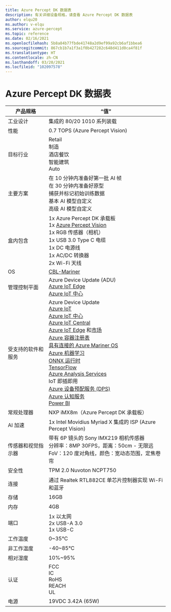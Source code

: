 ```yaml
---
title: Azure Percept DK 数据表
description: 有关详细设备规格，请查看 Azure Percept DK 数据表
author: elqu20
ms.author: v-elqu
ms.service: azure-percept
ms.topic: reference
ms.date: 02/16/2021
ms.openlocfilehash: 5b8a84b77fbde41748a2d9ef99a92cb6af1bbea6
ms.sourcegitcommit: 867cb1b7a1f3a1f0b427282c648d411d0ca4f81f
ms.translationtype: HT
ms.contentlocale: zh-CN
ms.lasthandoff: 03/20/2021
ms.locfileid: "102097578"
---
```

# <a name="azure-percept-dk-datasheet"></a>Azure Percept DK 数据表

|产品规格           |“值”     |
|--------------------------------|--------|
|工业设计               |集成的 80/20 1010 系列装载 |
|性能                     |0.7 TOPS (Azure Percept Vision)|
|目标行业               |Retail <br> 制造 <br> 酒店餐饮 <br> 智能建筑 <br> Auto |
|主要方案                  |在 10 分钟内准备好第一批 AI 帧 <br> 在 30 分钟内准备好原型 <br> 捕获并标记初始训练数据 <br> 基本 AI 模型自定义 <br> 高级 AI 模型自定义 |
|盒内包含                 |1x Azure Percept DK 承载板  <br> 1x [Azure Percept Vision](./azure-percept-vision-datasheet.md) <br> 1x RGB 传感器（相机） <br> 1x USB 3.0 Type C 电缆 <br> 1x DC 电源线 <br> 1x AC/DC 转换器 <br> 2x Wi-Fi 天线  |
|OS                              |[CBL-Mariner](https://github.com/microsoft/CBL-Mariner)           |
|管理控制平面        |Azure Device Update (ADU) <br> [Azure IoT Edge](https://azure.microsoft.com/services/iot-edge/) <br> [Azure IoT 中心](https://azure.microsoft.com/services/iot-hub/)          |
|受支持的软件和服务 |Azure Device Update <br> [Azure IoT](https://azure.microsoft.com/overview/iot/) <br> [Azure IoT 中心](https://azure.microsoft.com/services/iot-hub/) <br> [Azure IoT Central](https://azure.microsoft.com/services/iot-central/) <br> [Azure IoT Edge](https://azure.microsoft.com/services/iot-edge/) 和[市场](https://azuremarketplace.microsoft.com/marketplace/apps/category/internet-of-things?page=1) <br> [Azure 容器注册表](https://azure.microsoft.com/services/container-registry/) <br> [具有连接的 Azure Mariner OS](https://github.com/microsoft/CBL-Mariner) <br> [Azure 机器学习](https://azure.microsoft.com/services/machine-learning/) <br> [ONNX 运行时](https://www.onnxruntime.ai/) <br> [TensorFlow](https://www.tensorflow.org/) <br> [Azure Analysis Services](https://azure.microsoft.com/services/analysis-services/) <br> IoT 即插即用 <br> [Azure 设备预配服务 (DPS)](https://docs.microsoft.com/azure/iot-dps/) <br> [Azure 认知服务](https://azure.microsoft.com/services/cognitive-services/) <br> [Power BI](https://powerbi.microsoft.com/)      |
|常规处理器               |NXP iMX8m（Azure Percept DK 承载板）        |
|AI 加速                 |1x Intel Movidius Myriad X 集成的 ISP (Azure Percept Vision) |
|传感器和视觉指示器   |带有 6P 镜头的 Sony IMX219 相机传感器<br>分辨率：8MP 30FPS，距离：50cm - 无限远<br>FoV：120 度对角线，颜色：宽动态范围，定焦卷帘|
|安全性                        |TPM 2.0 Nuvoton NCPT750 |
|连接                    |通过 Realtek RTL882CE 单芯片控制器实现 Wi-Fi 和蓝牙     |
|存储                         |16GB     |
|内存                          |4GB     |
|端口                           |1x 以太网 <br> 2x USB-A 3.0 <br> 1x USB-C     |
|工作温度           |0~35℃     |
|非工作温度       |-40~85℃     |
|相对湿度               |10%~95%    |
|认证                   |FCC <br> IC <br> RoHS <br> REACH <br> UL   |
|电源                    |19VDC 3.42A (65W) |
